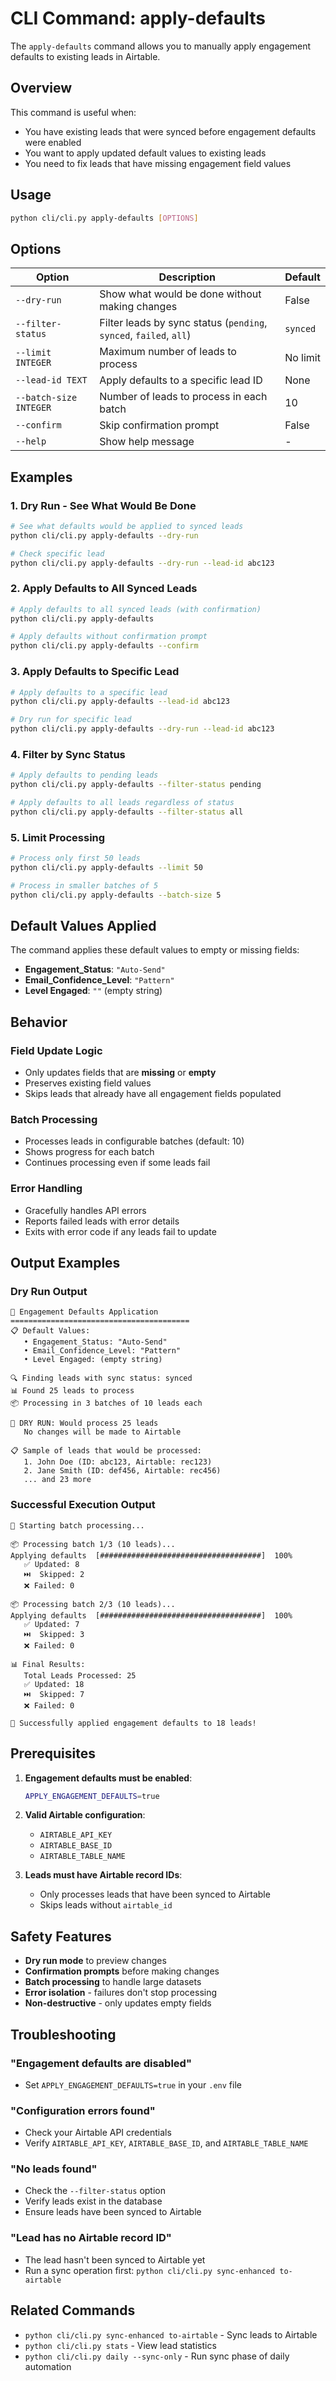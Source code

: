 # CLI Command: apply-defaults

The `apply-defaults` command allows you to manually apply engagement defaults to existing leads in Airtable.

## Overview

This command is useful when:
- You have existing leads that were synced before engagement defaults were enabled
- You want to apply updated default values to existing leads
- You need to fix leads that have missing engagement field values

## Usage

```bash
python cli/cli.py apply-defaults [OPTIONS]
```

## Options

| Option | Description | Default |
|--------|-------------|---------|
| `--dry-run` | Show what would be done without making changes | False |
| `--filter-status` | Filter leads by sync status (`pending`, `synced`, `failed`, `all`) | `synced` |
| `--limit INTEGER` | Maximum number of leads to process | No limit |
| `--lead-id TEXT` | Apply defaults to a specific lead ID | None |
| `--batch-size INTEGER` | Number of leads to process in each batch | 10 |
| `--confirm` | Skip confirmation prompt | False |
| `--help` | Show help message | - |

## Examples

### 1. Dry Run - See What Would Be Done

```bash
# See what defaults would be applied to synced leads
python cli/cli.py apply-defaults --dry-run

# Check specific lead
python cli/cli.py apply-defaults --dry-run --lead-id abc123
```

### 2. Apply Defaults to All Synced Leads

```bash
# Apply defaults to all synced leads (with confirmation)
python cli/cli.py apply-defaults

# Apply defaults without confirmation prompt
python cli/cli.py apply-defaults --confirm
```

### 3. Apply Defaults to Specific Lead

```bash
# Apply defaults to a specific lead
python cli/cli.py apply-defaults --lead-id abc123

# Dry run for specific lead
python cli/cli.py apply-defaults --dry-run --lead-id abc123
```

### 4. Filter by Sync Status

```bash
# Apply defaults to pending leads
python cli/cli.py apply-defaults --filter-status pending

# Apply defaults to all leads regardless of status
python cli/cli.py apply-defaults --filter-status all
```

### 5. Limit Processing

```bash
# Process only first 50 leads
python cli/cli.py apply-defaults --limit 50

# Process in smaller batches of 5
python cli/cli.py apply-defaults --batch-size 5
```

## Default Values Applied

The command applies these default values to empty or missing fields:

- **Engagement_Status**: `"Auto-Send"`
- **Email_Confidence_Level**: `"Pattern"`
- **Level Engaged**: `""` (empty string)

## Behavior

### Field Update Logic
- Only updates fields that are **missing** or **empty**
- Preserves existing field values
- Skips leads that already have all engagement fields populated

### Batch Processing
- Processes leads in configurable batches (default: 10)
- Shows progress for each batch
- Continues processing even if some leads fail

### Error Handling
- Gracefully handles API errors
- Reports failed leads with error details
- Exits with error code if any leads fail to update

## Output Examples

### Dry Run Output
```
🎯 Engagement Defaults Application
========================================
📋 Default Values:
   • Engagement_Status: "Auto-Send"
   • Email_Confidence_Level: "Pattern"
   • Level Engaged: (empty string)

🔍 Finding leads with sync status: synced
📊 Found 25 leads to process
📦 Processing in 3 batches of 10 leads each

🧪 DRY RUN: Would process 25 leads
   No changes will be made to Airtable

📋 Sample of leads that would be processed:
   1. John Doe (ID: abc123, Airtable: rec123)
   2. Jane Smith (ID: def456, Airtable: rec456)
   ... and 23 more
```

### Successful Execution Output
```
🚀 Starting batch processing...

📦 Processing batch 1/3 (10 leads)...
Applying defaults  [####################################]  100%
   ✅ Updated: 8
   ⏭️  Skipped: 2
   ❌ Failed: 0

📦 Processing batch 2/3 (10 leads)...
Applying defaults  [####################################]  100%
   ✅ Updated: 7
   ⏭️  Skipped: 3
   ❌ Failed: 0

📊 Final Results:
   Total Leads Processed: 25
   ✅ Updated: 18
   ⏭️  Skipped: 7
   ❌ Failed: 0

🎉 Successfully applied engagement defaults to 18 leads!
```

## Prerequisites

1. **Engagement defaults must be enabled**:
   ```bash
   APPLY_ENGAGEMENT_DEFAULTS=true
   ```

2. **Valid Airtable configuration**:
   - `AIRTABLE_API_KEY`
   - `AIRTABLE_BASE_ID`
   - `AIRTABLE_TABLE_NAME`

3. **Leads must have Airtable record IDs**:
   - Only processes leads that have been synced to Airtable
   - Skips leads without `airtable_id`

## Safety Features

- **Dry run mode** to preview changes
- **Confirmation prompts** before making changes
- **Batch processing** to handle large datasets
- **Error isolation** - failures don't stop processing
- **Non-destructive** - only updates empty fields

## Troubleshooting

### "Engagement defaults are disabled"
- Set `APPLY_ENGAGEMENT_DEFAULTS=true` in your `.env` file

### "Configuration errors found"
- Check your Airtable API credentials
- Verify `AIRTABLE_API_KEY`, `AIRTABLE_BASE_ID`, and `AIRTABLE_TABLE_NAME`

### "No leads found"
- Check the `--filter-status` option
- Verify leads exist in the database
- Ensure leads have been synced to Airtable

### "Lead has no Airtable record ID"
- The lead hasn't been synced to Airtable yet
- Run a sync operation first: `python cli/cli.py sync-enhanced to-airtable`

## Related Commands

- `python cli/cli.py sync-enhanced to-airtable` - Sync leads to Airtable
- `python cli/cli.py stats` - View lead statistics
- `python cli/cli.py daily --sync-only` - Run sync phase of daily automation